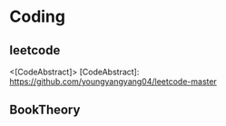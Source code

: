 # Coding

## leetcode

<[CodeAbstract]>
[CodeAbstract]: https://github.com/youngyangyang04/leetcode-master

## BookTheory


